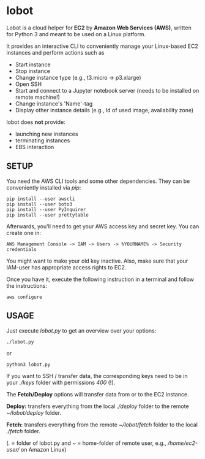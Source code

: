 # lobot
Lobot is a cloud helper for **EC2** by **Amazon Web Services (AWS)**, written for Python 3 and meant to be used on a Linux platform.

It provides an interactive CLI to conveniently manage your Linux-based EC2 instances and perform actions such as
* Start instance
* Stop instance
* Change instance type (e.g., t3.micro -> p3.xlarge)
* Open SSH
* Start and connect to a Jupyter notebook server (needs to be installed on remote machine!)
* Change instance's 'Name'-tag
* Display other instance details (e.g., Id of used image, availability zone)

lobot does **not** provide:
* launching new instances
* terminating instances
* EBS interaction

## SETUP ##
You need the AWS CLI tools and some other dependencies. They can be conveniently installed via *pip*:
```
pip install --user awscli
pip install --user boto3
pip install --user PyInquirer
pip install --user prettytable
```

Afterwards, you'll need to get your AWS access key and secret key. You can create
one in:
```
AWS Management Console -> IAM -> Users -> %YOURNAME% -> Security credentials
```
You might want to make your old key inactive. Also, make sure that your IAM-user has appropriate access rights to EC2.

Once you have it, execute the following instruction in a terminal and follow the instructions:
```
aws configure
``` 

## USAGE ##

Just execute *lobot.py* to get an overview over your options:
```
./lobot.py
```
or 
```
python3 lobot.py
```
If you want to SSH / transfer data, the corresponding keys need to be in your *./keys* folder with 
permissions *400* (!).


The **Fetch/Deploy** options will transfer data from or to the EC2 instance. 

**Deploy:** transfers everything from the local *./deploy* folder to the remote *~/lobot/deploy* folder.

**Fetch:** transfers everything from the remote *~/lobot/fetch* folder to the local *./fetch* folder.


(*.* = folder of lobot.py and *~* = home-folder of remote user, e.g., */home/ec2-user/* on Amazon Linux)
